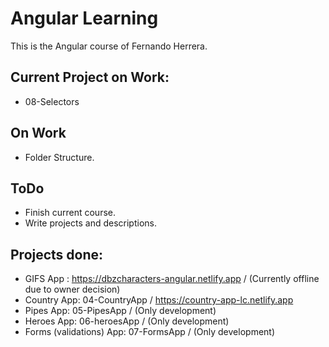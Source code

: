 # Angular Learning

This is the Angular course of Fernando Herrera.

## Current Project on Work:

- 08-Selectors

## On Work

- Folder Structure.

## ToDo

- Finish current course.
- Write projects and descriptions.

## Projects done:

- GIFS App : https://dbzcharacters-angular.netlify.app / (Currently offline due to owner decision)
- Country App: 04-CountryApp / https://country-app-lc.netlify.app
- Pipes App: 05-PipesApp / (Only development)
- Heroes App: 06-heroesApp / (Only development)
- Forms (validations) App: 07-FormsApp / (Only development)
